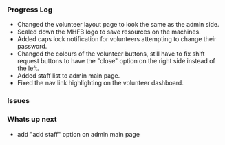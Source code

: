 
### Progress Log
- Changed the volunteer layout page to look the same as the admin side.
- Scaled down the MHFB logo to save resources on the machines.
- Added caps lock notification for volunteers attempting to change their password.
- Changed the colours of the volunteer buttons, still have to fix shift request buttons to have the "close" option on the right side instead of the left.
- Added staff list to admin main page.
- Fixed the nav link highlighting on the volunteer dashboard.

### Issues

### Whats up next
- add "add staff" option on admin main page
<!--stackedit_data:
eyJoaXN0b3J5IjpbLTEwNjc3NDc3NzcsLTE5MzIzODMzMTksLT
E4NzU1NTA5NDgsLTY1MzcxOTk2OSw1OTUwMDI0OTMsMTEwMTQ5
NjU0OCwtOTgzMjQ0MTg5LDExMDE0OTY1NDgsMTEwMTQ5NjU0OF
19
-->